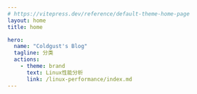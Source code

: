 ```yaml
---
# https://vitepress.dev/reference/default-theme-home-page
layout: home
title: home

hero:
  name: "Coldgust's Blog"
  tagline: 分类
  actions:
    - theme: brand
      text: Linux性能分析
      link: /linux-performance/index.md
---
```

